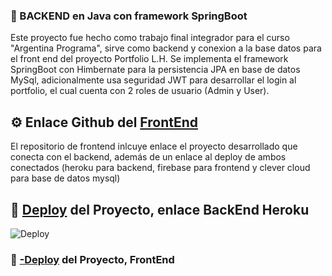 ### 🌟 BACKEND en Java con framework SpringBoot

Este proyecto fue hecho como trabajo final integrador para el curso "Argentina Programa", sirve como backend y conexion a la base datos para el front end del proyecto Portfolio L.H. 
Se implementa el framework SpringBoot con Himbernate para la persistencia JPA en base de datos MySql, adicionalmente usa seguridad JWT para desarrollar el login al portfolio, el cual cuenta con 2 roles de usuario (Admin y User). 

## ⚙ Enlace Github del [FrontEnd](https://github.com/R-charry/Portafolio-FrontEnd-ARG-Prog)

El repositorio de frontend inlcuye enlace el proyecto desarrollado que conecta con el backend, además de un enlace al deploy de ambos conectados (heroku para backend, firebase para frontend y clever cloud para base de datos mysql)


## 🚀 [Deploy](https://portafolio-apis-backend-argprog-production.up.railway.app) del Proyecto, enlace BackEnd Heroku

![Deploy](https://i.ibb.co/KsNLCFM/java.png)

### 🚀 [-Deploy](https://rcharry-portfolio.web.app) del Proyecto,  FrontEnd




